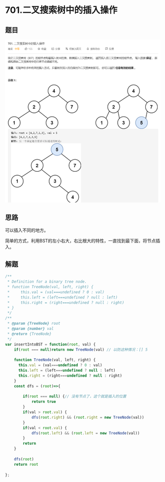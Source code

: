 # 701.二叉搜索树中的插入操作

## 题目

![image-20210128135527226](./img/image-20210128135527226.png)



## 思路

可以插入不同的地方。

简单的方式，利用BST的左小右大，右比根大的特性，一直找到最下面，将节点插入。



## 解题

```javascript
/**
 * Definition for a binary tree node.
 * function TreeNode(val, left, right) {
 *     this.val = (val===undefined ? 0 : val)
 *     this.left = (left===undefined ? null : left)
 *     this.right = (right===undefined ? null : right)
 * }
 */
/**
 * @param {TreeNode} root
 * @param {number} val
 * @return {TreeNode}
 */
var insertIntoBST = function(root, val) {
    if(root === null)return new TreeNode(val) // 以防这种情况：[] 5

    function TreeNode(val, left, right) {
      this.val = (val===undefined ? 0 : val)
      this.left = (left===undefined ? null : left)
      this.right = (right===undefined ? null : right)
    }
    const dfs = (root)=>{

        if(root === null) {// 没有节点了，这个就是插入的位置
            return true
        }
        if(val > root.val) {
            dfs(root.right) && (root.right = new TreeNode(val))
        }
        if(val < root.val) {
            dfs(root.left) && (root.left = new TreeNode(val))
        }
        return
    }

    dfs(root)
    return root
    
};
```



